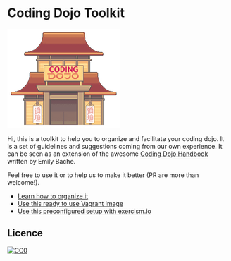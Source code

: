 # Coding Dojo Toolkit
![coding dojo](/img/Dojo.jpg)

Hi, this is a toolkit to help you to organize and facilitate your coding dojo. It is a set of guidelines and suggestions coming from our own experience.
It can be seen as an extension of the awesome [Coding Dojo Handbook](https://leanpub.com/codingdojohandbook) written by Emily Bache.

Feel free to use it or to help us to make it better (PR are more than welcome!).


- [Learn how to organize it](https://github.com/alebaffa/coding-dojo-toolkit/blob/master/doc/organization.md)
- [Use this ready to use Vagrant image](https://github.com/alebaffa/coding-dojo-toolkit/blob/master/doc/vagrant.md)
- [Use this preconfigured setup with exercism.io](http://exercism.io/cli/linux)

## Licence

<p xmlns:dct="http://purl.org/dc/terms/" xmlns:vcard="http://www.w3.org/2001/vcard-rdf/3.0#">
  <a rel="license"
     href="http://creativecommons.org/publicdomain/zero/1.0/">
    <img src="http://i.creativecommons.org/p/zero/1.0/88x31.png" style="border-style: none;" alt="CC0" />
  </a>
</p>
